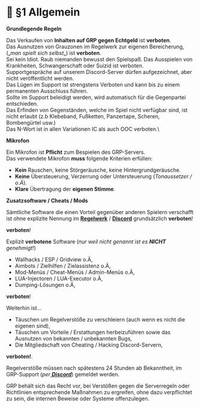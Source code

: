# 📔 §1 Allgemein

**Grundlegende Regeln**

Das Verkaufen von **Inhalten auf GRP gegen Echtgeld** ist **verboten**.\
Das Ausnutzen von Grauzonen im Regelwerk zur eigenen Bereicherung, („_man spielt sich selbst_„) ist **verboten**.\
Sei kein Idiot. Raub niemanden bewusst den Spielspaß. Das Ausspielen von Krankheiten, Schwangerschaft oder Suizid ist verboten.\
Supportgespräche auf unserem Discord-Server dürfen aufgezeichnet, aber nicht veröffentlicht werden.\
Das Lügen im Support ist strengstens Verboten und kann bis zu einem permanenten Ausschluss führen.\
Sollte im Support beleidigt werden, wird automatisch für die Gegenpartei entschieden.\
Das Erfinden von Gegenständen, welche im Spiel nicht verfügbar sind, ist nicht erlaubt (z.b Klebeband, Fußketten, Panzertape, Scheren, Bombengürtel usw.)\
Das N-Wort ist in allen Variationen IC als auch OOC verboten.\

**Mikrofon**

Ein Mikrofon ist **Pflicht** zum Bespielen des GRP-Servers.\
Das verwendete Mikrofon **muss** folgende Kriterien erfüllen:

* **Kein** Rauschen, keine Störgeräusche, keine Hintergrundgeräusche.
* **Keine** Übersteuerung, Verzerrung oder Untersteuerung (_Tonaussetzer / o.Ä_).
* **Klare** Übertragung der **eigenen Stimme**.

**Zusatzsoftware / Cheats / Mods**

Sämtliche Software die einen Vorteil gegenüber anderen Spielern verschafft ist ohne explizite Nennung im [**Regelwerk**](./) / [**Discord**](https://discord.gg/grp-fivem) grundsätzlich **verboten**!

**verboten**!

Explizit **verbotene** Software (_nur weil nicht genannt ist es **NICHT** genehmigt!_)

* Wallhacks / ESP / Gridview o.Ä,
* Aimbots / Zielhilfen / Zielassistenz o.Ä,
* Mod-Menüs / Cheat-Menüs / Admin-Menüs o.Ä,
* LUA-Injectoren / LUA-Executor o.Ä,
* Dumping-Lösungen o.Ä,

**verboten**!

Weiterhin ist…

* Täuschen um Regelverstöße zu verschleiern (auch wenn es nicht die eigenen sind),
* Täuschen um Vorteile / Erstattungen herbeizuführen sowie das Ausnutzen von bekannten / unbekannten Bugs,
* Die Mitgliedschaft von Cheating / Hacking Discord-Servern,

**verboten!**.

Regelverstöße müssen nach spätestens 24 Stunden ab Bekanntheit, im GRP-Support (_per_[ _**Discord**_](https://discord.gg/grp-fivem)) gemeldet werden.

GRP behält sich das Recht vor, bei Verstößen gegen die Serverregeln oder Richtlinien entsprechende Maßnahmen zu ergreifen, ohne dazu verpflichtet zu sein, die internen Beweise oder Systeme offenzulegen.
